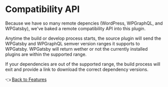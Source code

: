 # Compatibility API

Because we have so many remote depencies (WordPress, WPGraphQL, and WPGatsby), we've baked a remote compatibility API into this plugin.

Anytime the build or develop process starts, the source plugin will send the WPGatsby and WPGraphQL semver version ranges it supports to WPGatsby. WPGatsby will return wether or not the currently installed plugins are within the supported range.

If your dependencies are out of the supported range, the build process will exit and provide a link to download the correct dependency versions.

:point_left: [Back to Features](./index.md)
